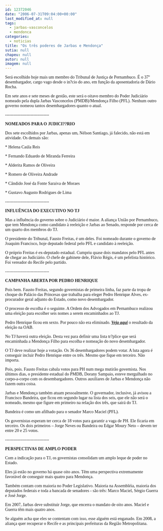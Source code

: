 ```yaml
---
id: 12372046
date: "2006-07-31T09:04:00+00:00"
last_modified_at: null
tags:
  - jarbas-vasconcelos
  - mendonca
categories:
  - noticias
title: "Os três poderes de Jarbas e Mendonça"
sutia: null
chapeu: null
autor: null
imagem: null
---
```

<p><P><FONT face=Verdana>Será escolhido hoje mais um membro do Tribunal de Justiça de Pernambuco. É o 37º desembargador, cargo vago desde o in?cio do ano, em função da aposentadoria de Dário Rocha.</FONT></P></p>
<p><P><FONT face=Verdana>Em sete anos e sete meses de gestão, este será o oitavo membro do Poder Judiciário nomeado pela dupla Jarbas Vasconcelos (PMDB)/Mendonça Filho (PFL). Nenhum outro governo nomeou tantos desembargadores quanto o atual.</FONT></P></p>
<p><P><FONT face=Verdana>-------------------------------</FONT></P></p>
<p><P><FONT face=Verdana><STRONG>NOMEADOS PARA O JUDICI??RIO</STRONG></FONT></P></p>
<p><P><FONT face=Verdana>Dos sete escolhidos por Jarbas, apenas um, Nélson Santiago, já falecido, não está em atividade. Os demais são:</FONT></P></p>
<p><P><FONT face=Verdana>* Helena Caúla Reis</FONT></P></p>
<p><P><FONT face=Verdana>* Fernando Eduardo de Miranda Ferreira</FONT></P></p>
<p><P><FONT face=Verdana>* Alderita Ramos de Oliveira</FONT></P></p>
<p><P><FONT face=Verdana>* Romero de Oliveira Andrade</FONT></P></p>
<p><P><FONT face=Verdana>* Cândido José da Fonte Saraiva de Moraes</FONT></P></p>
<p><P><FONT face=Verdana>* Gustavo Augusto Rodrigues de Lima</FONT></P></p>
<p><P><FONT face=Verdana>-------------------------------</FONT></P></p>
<p><P><FONT face=Verdana><STRONG>INFLUÊNCIA DO EXECUTIVO NO TJ</STRONG></FONT></P></p>
<p><P><FONT face=Verdana>Mas a influência do governo sobre o Judiciário é maior. A aliança União por Pernambuco, que tem Mendonça como candidato à reeleição e Jarbas ao Senado, responde por cerca de um quarto dos membros do TJ.</FONT></P></p>
<p><P><FONT face=Verdana>O presidente do Tribunal, Fausto Freitas, é um deles. Foi nomeado durante o governo de Joaquim Francisco, hoje deputado federal pelo PFL e candidato à reeleição.</FONT></P></p>
<p><P><FONT face=Verdana>O próprio Freitas é ex-deputado estadual. Cumpriu quase dois mandatos pelo PFL antes de chegar ao Judiciário. O chefe de gabinete dele, Flávio Régis, é um pefelista histórico. Foi vereador do Recife pelo partido.</FONT></P></p>
<p><P><FONT face=Verdana>-------------------------------</FONT></P></p>
<p><P><FONT face=Verdana><STRONG>CAMPANHA ABERTA POR PEDRO HENRIQUE</STRONG></FONT></P></p>
<p><P><FONT face=Verdana>Pois bem. Fausto Freitas, segundo governistas de primeira linha, faz parte da tropa de choque do Palácio das Princesas que trabalha para eleger Pedro Henrique Alves, ex-procurador geral adjunto do Estado, como novo desembargador.</FONT></P></p>
<p><P><FONT face=Verdana>O processo de escolha é o seguinte. A Ordem dos Advogados em Pernambuco realizou uma eleição para escolher seis nomes a serem encaminhados ao TJ.</FONT></P></p>
<p><P><FONT face=Verdana>Pedro Henrique ficou em sexto. Por pouco não era eliminado. <STRONG><EM><A href=\"https://jc3.uol.com.br/blogs/jc/2006/07/28/index.php#316\">Veja aqui</A></EM></STRONG> o resultado da eleição na OAB.</FONT></P></p>
<p><P><FONT face=Verdana>No TJ haverá outra eleição. Desta vez para definir uma lista tr?plice que será encaminhada a Mendonça Filho para escolha e nomeação do novo desembargador.</FONT></P></p>
<p><P><FONT face=Verdana>O TJ deve realizar hoje a votação. Os 36 desembargadores podem votar. A luta agora é conseguir incluir Pedro Henrique entre os três. Mesmo que fique em terceiro. Não importa.</FONT></P></p>
<p><P><FONT face=Verdana>Pois, pois. Fausto Freitas cabala votos para PH num mega mutirão governista. Nos últimos dias, o presidente estadual do PMDB, Dorany Sampaio, esteve mergulhado no corpo-a-corpo com os desembargadores. Outros auxiliares de Jarbas e Mendonça não fazem outra coisa.</FONT></P></p>
<p><P><FONT face=Verdana>Jarbas e Mendonça também atuam pessoalmente. O governador, inclusive, já avisou a Francisco Bandeira, que ficou em segundo lugar na lista dos seis, que ele não será o nomeado, mesmo que figure em primeiro na relação dos três, que sairá do TJ.</FONT></P></p>
<p><P><FONT face=Verdana>Bandeira é como um afilhado para o senador Marco Maciel (PFL).</FONT></P></p>
<p><P><FONT face=Verdana>Os governistas esperam ter cerca de 18 votos para garantir a vaga de PH. Ele ficaria em terceiro. Os dois primeiros – Jorge Neves ou Bandeira ou Edgar Moury Neto – devem ter entre 20 e 25 votos.</FONT></P></p>
<p><P><FONT face=Verdana>-------------------------------</FONT></P></p>
<p><P><FONT face=Verdana><STRONG>PERSPECTIVAS DE AMPLO PODER</STRONG></FONT></P></p>
<p><P><FONT face=Verdana>Com a indicação para o TJ, os governistas consolidam um amplo leque de poder no Estado.</FONT></P></p>
<p><P><FONT face=Verdana>Eles já estão no governo há quase oito anos. Têm uma perspectiva extremamente favorável de conseguir mais quatro para Mendonça.</FONT></P></p>
<p><P><FONT face=Verdana>Também contam com maioria no Poder Legislativo. Maioria na Assembléia, maioria dos deputados federais e toda a bancada de senadores - são três: Marco Maciel, Sérgio Guerra e José Jorge. </FONT></P></p>
<p><P><FONT face=Verdana>Em 2007, Jarbas deve substituir Jorge, que encerra o mandato de oito anos. Maciel e Guerra têm mais quatro anos.</FONT></P><FONT face=Verdana></p>
<p><P>Se alguém acha que eles se contentam com isso, esse alguém está enganado. Em 2008, a aliança quer recuperar o Recife e as principais prefeituras da Região Metropolitana.</P></FONT> </p>
